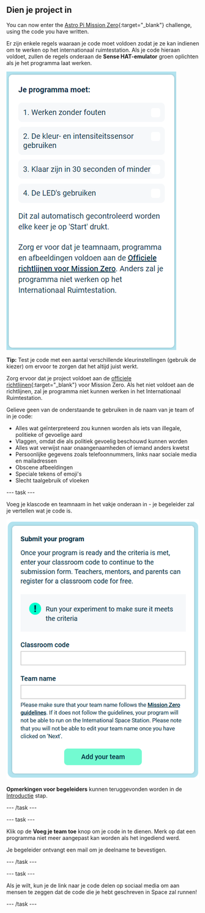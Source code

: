 ## Dien je project in

You can now enter the [Astro Pi Mission Zero](https://astro-pi.org/vls/mission-zero){:target="_blank"} challenge, using the code you have written.

Er zijn enkele regels waaraan je code moet voldoen zodat je ze kan indienen om te werken op het internationaal ruimtestation. Als je code hieraan voldoet, zullen de regels onderaan de **Sense HAT-emulator** groen oplichten als je het programma laat werken.

![De pagina van Mission Zero met de toelatingscriteria voor deelname.](images/rules.png)

**Tip:** Test je code met een aantal verschillende kleurinstellingen (gebruik de kiezer) om ervoor te zorgen dat het altijd juist werkt.

Zorg ervoor dat je project voldoet aan de [officiele richtlijnen](https://astro-pi.org/vls/mission-zero/guidelines){:target="_blank"} voor Mission Zero. Als het niet voldoet aan de richtlijnen, zal je programma niet kunnen werken in het Internationaal Ruimtestation.

Gelieve geen van de onderstaande te gebruiken in de naam van je team of in je code:

+ Alles wat geïnterpreteerd zou kunnen worden als iets van illegale, politieke of gevoelige aard
+ Vlaggen, omdat die als politiek gevoelig beschouwd kunnen worden
+ Alles wat verwijst naar onaangenaamheden of iemand anders kwetst
+ Persoonlijke gegevens zoals telefoonnummers, links naar sociale media en mailadressen
+ Obscene afbeeldingen
+ Speciale tekens of emoji's
+ Slecht taalgebruik of vloeken

--- task ---

Voeg je klascode en teamnaam in het vakje onderaan in - je begeleider zal je vertellen wat je code is.

![Formulier voor het indienen van klascode en teamnaam](images/submission.png)

**Opmerkingen voor begeleiders** kunnen teruggevonden worden in de [Introductie](https://projects.raspberrypi.org/vls-BE/projects/astro-pi-mission-zero/0) stap.

--- /task ---

--- task ---

Klik op de **Voeg je team toe** knop om je code in te dienen. Merk op dat een programma niet meer aangepast kan worden als het ingediend werd.

Je begeleider ontvangt een mail om je deelname te bevestigen.

--- /task ---

--- task ---

Als je wilt, kun je de link naar je code delen op sociaal media om aan mensen te zeggen dat de code die je hebt geschreven in Space zal runnen!

--- /task ---
